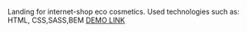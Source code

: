 Landing for internet-shop eco cosmetics.
Used technologies such as: HTML, CSS,SASS,BEM
[DEMO LINK](https://savmary.github.io/eco-cosmetics/)
